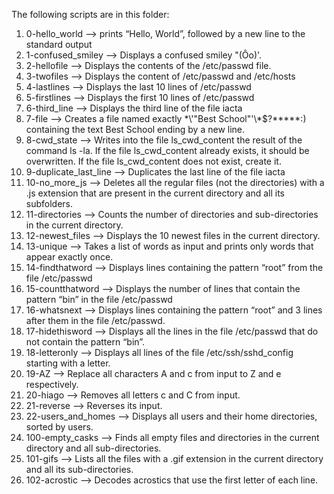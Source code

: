 The following scripts are in this folder:
1. 0-hello_world --> prints “Hello, World”, followed by a new line to the standard output
2. 1-confused_smiley --> Displays a confused smiley "(Ôo)'.
3. 2-hellofile --> Displays the contents of the /etc/passwd file.
4. 3-twofiles --> Displays the content of /etc/passwd and /etc/hosts
5. 4-lastlines --> Displays the last 10 lines of /etc/passwd
6. 5-firstlines --> Displays the first 10 lines of /etc/passwd 
7. 6-third_line --> Displays the third line of the file iacta
8. 7-file --> Creates a file named exactly \*\\'"Best School"\'\\*$\?\*\*\*\*\*:) containing the text Best School ending by a new line.
9. 8-cwd_state --> Writes into the file ls_cwd_content the result of the command ls -la. If the file ls_cwd_content already exists, it should be overwritten. If the file ls_cwd_content does not exist, create it.
10. 9-duplicate_last_line --> Duplicates the last line of the file iacta
11. 10-no_more_js --> Deletes all the regular files (not the directories) with a .js extension that are present in the current directory and all its subfolders.
12. 11-directories --> Counts the number of directories and sub-directories in the current directory.
13. 12-newest_files --> Displays the 10 newest files in the current directory.
14. 13-unique --> Takes a list of words as input and prints only words that appear exactly once.
15. 14-findthatword --> Displays lines containing the pattern “root” from the file /etc/passwd 
16. 15-countthatword --> Displays the number of lines that contain the pattern “bin” in the file /etc/passwd
17. 16-whatsnext --> Displays lines containing the pattern “root” and 3 lines after them in the file /etc/passwd.
18. 17-hidethisword --> Displays all the lines in the file /etc/passwd that do not contain the pattern “bin”.
19. 18-letteronly --> Displays all lines of the file /etc/ssh/sshd_config starting with a letter.
20. 19-AZ --> Replace all characters A and c from input to Z and e respectively.
21. 20-hiago --> Removes all letters c and C from input.
22. 21-reverse --> Reverses its input.
23. 22-users_and_homes --> Displays all users and their home directories, sorted by users.
24. 100-empty_casks --> Finds all empty files and directories in the current directory and all sub-directories.
25. 101-gifs --> Lists all the files with a .gif extension in the current directory and all its sub-directories.
26. 102-acrostic --> Decodes acrostics that use the first letter of each line.

